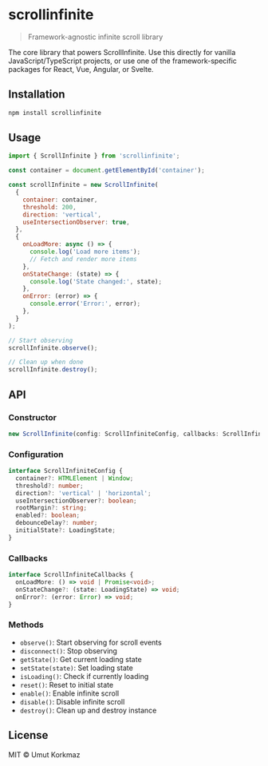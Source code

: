 # scrollinfinite

> Framework-agnostic infinite scroll library

The core library that powers ScrollInfinite. Use this directly for vanilla JavaScript/TypeScript projects, or use one of the framework-specific packages for React, Vue, Angular, or Svelte.

## Installation

```bash
npm install scrollinfinite
```

## Usage

```javascript
import { ScrollInfinite } from 'scrollinfinite';

const container = document.getElementById('container');

const scrollInfinite = new ScrollInfinite(
  {
    container: container,
    threshold: 200,
    direction: 'vertical',
    useIntersectionObserver: true,
  },
  {
    onLoadMore: async () => {
      console.log('Load more items');
      // Fetch and render more items
    },
    onStateChange: (state) => {
      console.log('State changed:', state);
    },
    onError: (error) => {
      console.error('Error:', error);
    },
  }
);

// Start observing
scrollInfinite.observe();

// Clean up when done
scrollInfinite.destroy();
```

## API

### Constructor

```typescript
new ScrollInfinite(config: ScrollInfiniteConfig, callbacks: ScrollInfiniteCallbacks)
```

### Configuration

```typescript
interface ScrollInfiniteConfig {
  container?: HTMLElement | Window;
  threshold?: number;
  direction?: 'vertical' | 'horizontal';
  useIntersectionObserver?: boolean;
  rootMargin?: string;
  enabled?: boolean;
  debounceDelay?: number;
  initialState?: LoadingState;
}
```

### Callbacks

```typescript
interface ScrollInfiniteCallbacks {
  onLoadMore: () => void | Promise<void>;
  onStateChange?: (state: LoadingState) => void;
  onError?: (error: Error) => void;
}
```

### Methods

- `observe()`: Start observing for scroll events
- `disconnect()`: Stop observing
- `getState()`: Get current loading state
- `setState(state)`: Set loading state
- `isLoading()`: Check if currently loading
- `reset()`: Reset to initial state
- `enable()`: Enable infinite scroll
- `disable()`: Disable infinite scroll
- `destroy()`: Clean up and destroy instance

## License

MIT © Umut Korkmaz

